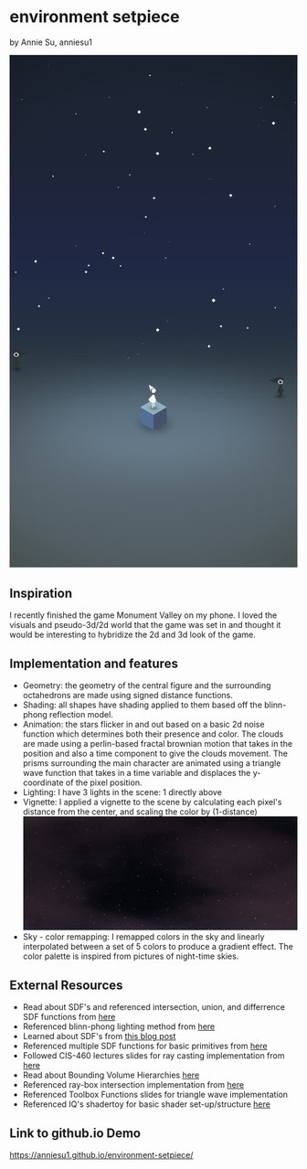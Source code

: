 # environment setpiece 
by Annie Su, anniesu1

![](monument_valley.png)
## Inspiration
I recently finished the game Monument Valley on my phone. I loved the visuals and pseudo-3d/2d world that the game was set in and 
thought it would be interesting to hybridize the 2d and 3d look of the game. 

## Implementation and features
- Geometry: the geometry of the central figure and the surrounding octahedrons are made using signed distance functions. 
- Shading: all shapes have shading applied to them based off the blinn-phong reflection model. 
- Animation: the stars flicker in and out based on a basic 2d noise function which determines both their 
presence and color. The clouds are made using a perlin-based fractal brownian motion that takes in the position and also
a time component to give the clouds movement. The prisms surrounding the main character are animated using a triangle wave
function that takes in a time variable and displaces the y-coordinate of the pixel position.
- Lighting: I have 3 lights in the scene: 1 directly above 
- Vignette: I applied a vignette to the scene by calculating each pixel's distance from the center, and scaling the color by (1-distance)
![](sky.png)
- Sky - color remapping: I remapped colors in the sky and linearly interpolated between a set of 5 colors to produce a gradient 
effect. The color palette is inspired from pictures of night-time skies. 

## External Resources
- Read about SDF's and referenced intersection, union, and differrence SDF functions from [here](http://jamie-wong.com/2016/07/15/ray-marching-signed-distance-functions/#surface-normals-and-lighting)
- Referenced blinn-phong lighting method from [here](https://www.shadertoy.com/view/Xtd3z7)
- Learned about SDF's from [this blog post](http://www.iquilezles.org/www/articles/distfunctions/distfunctions.html)
- Referenced multiple SDF functions for basic primitives from [here](https://www.shadertoy.com/view/Xds3zN)
- Followed CIS-460 lectures slides for ray casting implementation from [here](https://docs.google.com/presentation/d/e/2PACX-1vSN5ntJISgdOXOSNyoHimSVKblnPnL-Nywd6aRPI-XPucX9CeqzIEGTjFTwvmjYUgCglTqgvyP1CpxZ/pub?start=false&loop=false&delayms=60000&slide=id.g27215b64c6_0_107)
- Read about Bounding Volume Hierarchies [here](https://www.scratchapixel.com/lessons/advanced-rendering/introduction-acceleration-structure/bounding-volume)
- Referenced ray-box intersection implementation from [here](https://www.scratchapixel.com/lessons/3d-basic-rendering/minimal-ray-tracer-rendering-simple-shapes/ray-box-intersection)
- Referenced Toolbox Functions slides for triangle wave implementation
- Referenced IQ's shadertoy for basic shader set-up/structure [here](https://www.shadertoy.com/view/4tByz3)


## Link to github.io Demo
https://anniesu1.github.io/environment-setpiece/
